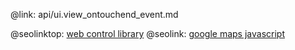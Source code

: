 @link: api/ui.view_ontouchend_event.md

@seolinktop: [web control library](https://webix.com)
@seolink: [google maps javascript](https://webix.com/widget/maps/)
